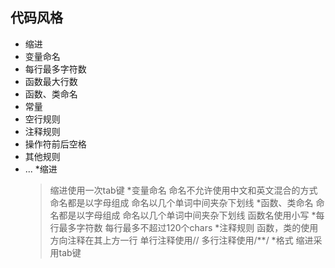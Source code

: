 ## 代码风格

- 缩进
- 变量命名
- 每行最多字符数
- 函数最大行数
- 函数、类命名
- 常量
- 空行规则
- 注释规则
- 操作符前后空格
- 其他规则
- ...
*缩进
    >缩进使用一次tab键
*变量命名
    >命名不允许使用中文和英文混合的方式
    命名都是以字母组成
    命名以几个单词中间夹杂下划线
*函数、类命名
    命名都是以字母组成
    命名以几个单词中间夹杂下划线
    函数名使用小写
*每行最多字符数
    >每行最多不超过120个chars
*注释规则
    >函数，类的使用方向注释在其上方一行
    单行注释使用// 多行注释使用/**/
*格式
    >缩进采用tab键


